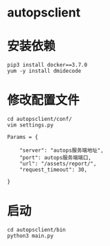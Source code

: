 # autopsclient


# 安装依赖
```
pip3 install docker==3.7.0 
yum -y install dmidecode
```

# 修改配置文件

```
cd autopsclient/conf/
vim settings.py

Params = {

    "server": "autops服务端地址",
    "port": autops服务端端口,
    "url": "/assets/report/",
    "request_timeout": 30,

}

```

# 启动

```
cd autopsclient/bin
python3 main.py
```

